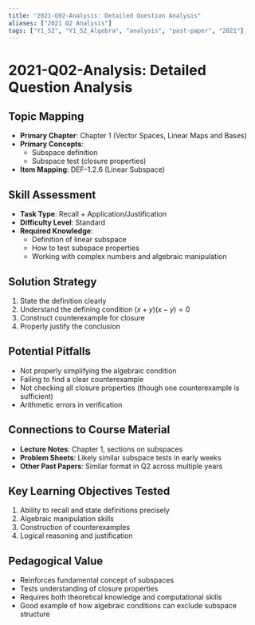 ```yaml
---
title: "2021-Q02-Analysis: Detailed Question Analysis"
aliases: ["2021 Q2 Analysis"]
tags: ["Y1_S2", "Y1_S2_Algebra", "analysis", "past-paper", "2021"]
---
```


# 2021-Q02-Analysis: Detailed Question Analysis

## Topic Mapping
- **Primary Chapter**: Chapter 1 (Vector Spaces, Linear Maps and Bases)
- **Primary Concepts**: 
  - Subspace definition
  - Subspace test (closure properties)
- **Item Mapping**: DEF-1.2.6 (Linear Subspace)

## Skill Assessment
- **Task Type**: Recall + Application/Justification
- **Difficulty Level**: Standard
- **Required Knowledge**: 
  - Definition of linear subspace
  - How to test subspace properties
  - Working with complex numbers and algebraic manipulation

## Solution Strategy
1. State the definition clearly
2. Understand the defining condition $(x+y)(x-y) = 0$
3. Construct counterexample for closure
4. Properly justify the conclusion

## Potential Pitfalls
- Not properly simplifying the algebraic condition
- Failing to find a clear counterexample
- Not checking all closure properties (though one counterexample is sufficient)
- Arithmetic errors in verification

## Connections to Course Material
- **Lecture Notes**: Chapter 1, sections on subspaces
- **Problem Sheets**: Likely similar subspace tests in early weeks
- **Other Past Papers**: Similar format in Q2 across multiple years

## Key Learning Objectives Tested
1. Ability to recall and state definitions precisely
2. Algebraic manipulation skills
3. Construction of counterexamples
4. Logical reasoning and justification

## Pedagogical Value
- Reinforces fundamental concept of subspaces
- Tests understanding of closure properties
- Requires both theoretical knowledge and computational skills
- Good example of how algebraic conditions can exclude subspace structure

